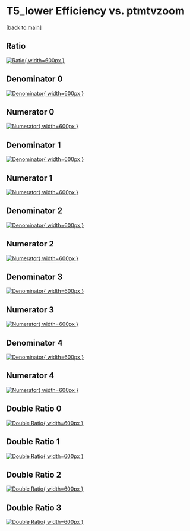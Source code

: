 # T5_lower Efficiency vs. ptmtvzoom

[[back to main](./)]



## Ratio

[![Ratio](../mtv/var/T5_lower_xtr_211_0_eff_ptmtvzoom.png){ width=600px }](../mtv/var/T5_lower_xtr_211_0_eff_ptmtvzoom.pdf)

## Denominator 0

[![Denominator](../mtv/den/T5_lower_xtr_211_0_eff_ptmtvzoom_den0.png){ width=600px }](../mtv/den/T5_lower_xtr_211_0_eff_ptmtvzoom_den0.pdf)

## Numerator 0

[![Numerator](../mtv/num/T5_lower_xtr_211_0_eff_ptmtvzoom_num0.png){ width=600px }](../mtv/num/T5_lower_xtr_211_0_eff_ptmtvzoom_num0.pdf)

## Denominator 1

[![Denominator](../mtv/den/T5_lower_xtr_211_0_eff_ptmtvzoom_den1.png){ width=600px }](../mtv/den/T5_lower_xtr_211_0_eff_ptmtvzoom_den1.pdf)

## Numerator 1

[![Numerator](../mtv/num/T5_lower_xtr_211_0_eff_ptmtvzoom_num1.png){ width=600px }](../mtv/num/T5_lower_xtr_211_0_eff_ptmtvzoom_num1.pdf)

## Denominator 2

[![Denominator](../mtv/den/T5_lower_xtr_211_0_eff_ptmtvzoom_den2.png){ width=600px }](../mtv/den/T5_lower_xtr_211_0_eff_ptmtvzoom_den2.pdf)

## Numerator 2

[![Numerator](../mtv/num/T5_lower_xtr_211_0_eff_ptmtvzoom_num2.png){ width=600px }](../mtv/num/T5_lower_xtr_211_0_eff_ptmtvzoom_num2.pdf)

## Denominator 3

[![Denominator](../mtv/den/T5_lower_xtr_211_0_eff_ptmtvzoom_den3.png){ width=600px }](../mtv/den/T5_lower_xtr_211_0_eff_ptmtvzoom_den3.pdf)

## Numerator 3

[![Numerator](../mtv/num/T5_lower_xtr_211_0_eff_ptmtvzoom_num3.png){ width=600px }](../mtv/num/T5_lower_xtr_211_0_eff_ptmtvzoom_num3.pdf)

## Denominator 4

[![Denominator](../mtv/den/T5_lower_xtr_211_0_eff_ptmtvzoom_den4.png){ width=600px }](../mtv/den/T5_lower_xtr_211_0_eff_ptmtvzoom_den4.pdf)

## Numerator 4

[![Numerator](../mtv/num/T5_lower_xtr_211_0_eff_ptmtvzoom_num4.png){ width=600px }](../mtv/num/T5_lower_xtr_211_0_eff_ptmtvzoom_num4.pdf)

## Double Ratio 0

[![Double Ratio](../mtv/ratio/T5_lower_xtr_211_0_eff_ptmtvzoom_ratio0.png){ width=600px }](../mtv/ratio/T5_lower_xtr_211_0_eff_ptmtvzoom_ratio0.pdf)

## Double Ratio 1

[![Double Ratio](../mtv/ratio/T5_lower_xtr_211_0_eff_ptmtvzoom_ratio1.png){ width=600px }](../mtv/ratio/T5_lower_xtr_211_0_eff_ptmtvzoom_ratio1.pdf)

## Double Ratio 2

[![Double Ratio](../mtv/ratio/T5_lower_xtr_211_0_eff_ptmtvzoom_ratio2.png){ width=600px }](../mtv/ratio/T5_lower_xtr_211_0_eff_ptmtvzoom_ratio2.pdf)

## Double Ratio 3

[![Double Ratio](../mtv/ratio/T5_lower_xtr_211_0_eff_ptmtvzoom_ratio3.png){ width=600px }](../mtv/ratio/T5_lower_xtr_211_0_eff_ptmtvzoom_ratio3.pdf)

